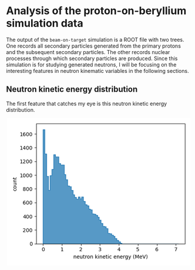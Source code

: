 # Analysis of the proton-on-beryllium simulation data
The output of the `beam-on-target` simulation is a ROOT file with two trees.
One records all secondary particles generated from the primary protons and the subsequent secondary particles. The other records nuclear processes through which secondary particles are produced. Since this simulation is for studying generated neutrons, I will be focusing on the interesting features in neutron kinematic variables in the following sections.
## Neutron kinetic energy distribution
The first feature that catches my eye is this neutron kinetic energy distribution.
<p align="center" width="100%">
    <img src="plots/1d_vars/ke.png">
</p>
